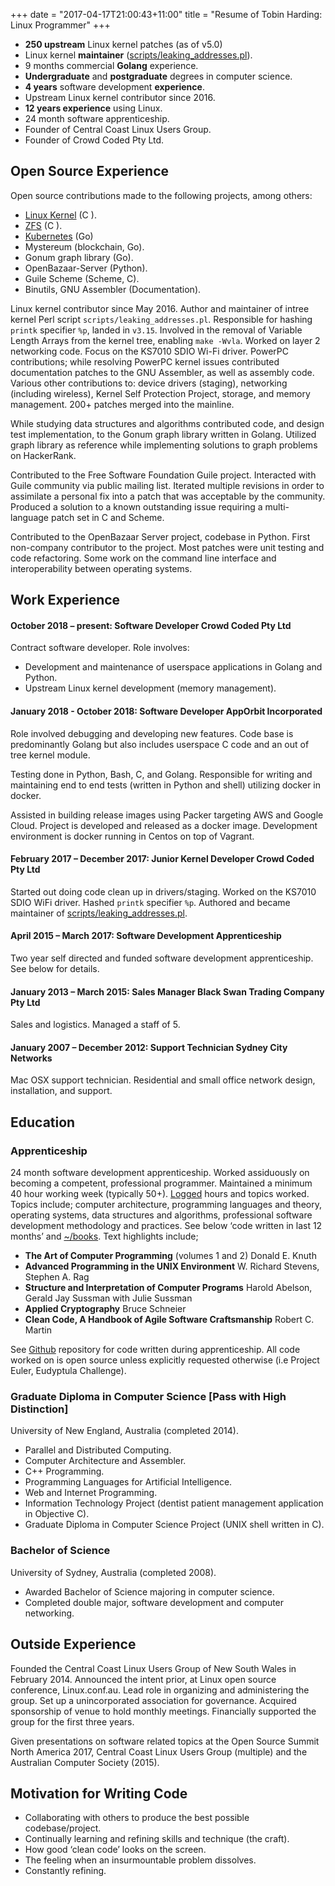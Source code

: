 +++
date = "2017-04-17T21:00:43+11:00"
title = "Resume of Tobin Harding: Linux Programmer"
+++

* **250 upstream** Linux kernel patches (as of v5.0)
* Linux kernel **maintainer**
([scripts/leaking_addresses.pl](https://git.kernel.org/pub/scm/linux/kernel/git/tobin/leaks.git/)).
* 9 months commercial **Golang** experience.
* **Undergraduate** and **postgraduate** degrees in computer science.
* **4 years** software development **experience**.
* Upstream Linux kernel contributor  since 2016.
* **12 years experience** using Linux.
* 24 month software apprenticeship.
* Founder of Central Coast Linux Users Group.
* Founder of Crowd Coded Pty Ltd.

## Open Source Experience

Open source contributions made to the following projects, among others:

* [Linux Kernel](http://git.kernel.org/cgit/linux/kernel/git/torvalds/linux.git/log/?qt=grep&q=me%40tobin.cc)
 (C ).
* [ZFS](https://github.com/pulls?utf8=%E2%9C%93&q=is%3Apr+author%3Atcharding+zfs+) (C ).
* [Kubernetes](https://github.com/pulls?utf8=%E2%9C%93&q=is%3Apr+author%3Atcharding+kubernetes+) (Go) 
* Mystereum (blockchain, Go).
* Gonum graph library (Go).
* OpenBazaar-Server (Python).
* Guile Scheme (Scheme, C).
* Binutils, GNU Assembler (Documentation).

Linux kernel contributor since May 2016.  Author and maintainer of intree kernel
Perl script `scripts/leaking_addresses.pl`.  Responsible for hashing `printk`
specifier `%p`, landed in `v3.15`.  Involved in the removal of Variable Length Arrays
from the kernel tree, enabling `make -Wvla`.  Worked on layer 2 networking
code.  Focus on the KS7010 SDIO Wi-Fi driver.  PowerPC contributions; while resolving
PowerPC kernel issues contributed documentation patches to the GNU Assembler, as
well as assembly code.  Various other contributions to: device drivers (staging),
networking (including wireless), Kernel Self Protection Project, storage, and
memory management.  200+ patches merged into the mainline.

While studying data structures and algorithms contributed code, and design test
implementation, to the Gonum graph library written in Golang.  Utilized graph
library as reference while implementing solutions to graph problems on
HackerRank.

Contributed to the Free Software Foundation Guile project.  Interacted with Guile
community via public mailing list.  Iterated multiple revisions in order to
assimilate a personal fix into a patch that was acceptable by the
community.  Produced a solution to a known outstanding issue requiring a multi-
language patch set in C and Scheme.

Contributed to the OpenBazaar Server project, codebase in Python.  First
non-company contributor to the project.  Most patches were unit testing and code
refactoring.  Some work on the command line interface and interoperability
between operating systems.

## Work Experience

#### October 2018 – present: **Software Developer** Crowd Coded Pty Ltd  
Contract software developer. Role involves:  
- Development and maintenance of userspace applications in Golang and Python.  
- Upstream Linux kernel development (memory management).  

#### January 2018 - October 2018: **Software Developer** AppOrbit Incorporated  
Role involved debugging and developing new features. Code base is predominantly
Golang but also includes userspace C code and an out of tree kernel module.

Testing done in Python, Bash, C, and Golang. Responsible for writing and
maintaining end to end tests (written in Python and shell) utilizing docker in
docker.

Assisted in building release images using Packer targeting AWS and
Google Cloud. Project is developed and released as a docker image. Development
environment is docker running in Centos on top of Vagrant.

#### February 2017 – December 2017: **Junior Kernel** Developer Crowd Coded Pty Ltd  
Started out doing code clean up in drivers/staging. Worked on the KS7010 SDIO
WiFi driver.  Hashed `printk` specifier `%p`.  Authored and became maintainer
of [scripts/leaking_addresses.pl](https://git.kernel.org/pub/scm/linux/kernel/git/tobin/leaks.git/).

#### April 2015 – March 2017: **Software Development Apprenticeship**
Two year self directed and funded software development apprenticeship. See below
for details.

#### January 2013 – March 2015: **Sales Manager** Black Swan Trading Company Pty Ltd  
Sales and logistics. Managed a staff of 5.

#### January 2007 – December 2012: **Support Technician** Sydney City Networks  
Mac OSX support technician. Residential and small office network design,
installation, and support.

## Education

### Apprenticeship

24 month software development apprenticeship.  Worked assiduously on becoming a
competent, professional programmer.  Maintained a minimum 40 hour working week
(typically 50+).
 [Logged](https://github.com/tcharding/work-logs) hours and topics
worked.  Topics include; computer architecture,
programming languages and theory, operating systems, data structures
and algorithms, professional software development methodology and practices.  See
below ‘code written in last 12 months’ and
[~/books](http://tobin.cc/reading-list).  Text highlights include;

* **The Art of Computer Programming** (volumes 1 and 2) Donald E. Knuth
* **Advanced Programming in the UNIX Environment** W. Richard Stevens, Stephen A. Rag
* **Structure and Interpretation of Computer Programs** Harold Abelson, Gerald
  Jay Sussman with Julie Sussman
* **Applied Cryptography** Bruce Schneier
* **Clean Code, A Handbook of Agile Software Craftsmanship** Robert C. Martin

See [Github](https://github.com/tcharding/self_learning) repository for code
written during apprenticeship.  All code worked on is open source unless
explicitly requested otherwise (i.e Project Euler, Eudyptula Challenge).

### Graduate Diploma in Computer Science [Pass with High Distinction]

University of New England, Australia (completed 2014).

* Parallel and Distributed Computing.
* Computer Architecture and Assembler.
* C++ Programming.
* Programming Languages for Artificial Intelligence.
* Web and Internet Programming.
* Information Technology Project (dentist patient management application in Objective C).
* Graduate Diploma in Computer Science Project (UNIX shell written in C).

### Bachelor of Science
University of Sydney, Australia (completed 2008).

* Awarded Bachelor of Science majoring in computer science. 
* Completed double major, software development and computer networking.

## Outside Experience

Founded the Central Coast Linux Users Group of New South Wales in
February 2014.  Announced the intent prior, at Linux open source
conference, Linux.conf.au.  Lead role in organizing and administering
the group.  Set up a unincorporated association for
governance.  Acquired sponsorship of venue to hold monthly
meetings.  Financially supported the group for the first three years.

Given presentations on software related topics at the Open Source Summit North
America 2017, Central Coast Linux Users Group (multiple) and the Australian
Computer Society (2015).

## Motivation for Writing Code

* Collaborating with others to produce the best possible codebase/project.
* Continually learning and refining skills and technique (the craft).
* How good ‘clean code’ looks on the screen.
* The feeling when an insurmountable problem dissolves.
* Constantly refining.

